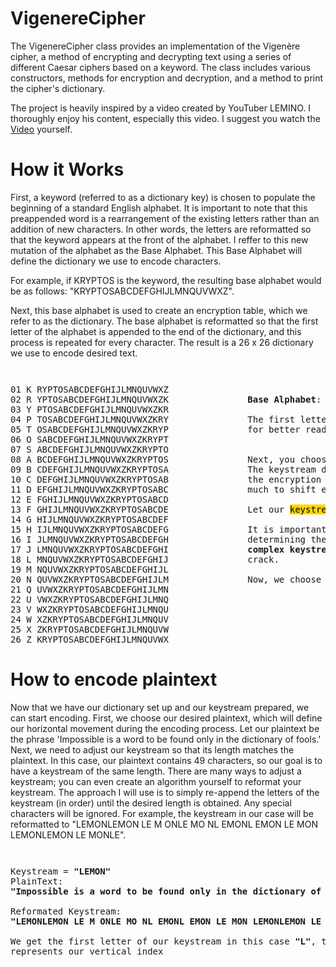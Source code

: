 # VigenereCipher
The VigenereCipher class provides an implementation of the Vigenère cipher, a method of encrypting and decrypting text using a series of different Caesar ciphers based on a keyword. The class includes various constructors, methods for encryption and decryption, and a method to print the cipher's dictionary.

The project is heavily inspired by a video created by YouTuber LEMINO. I thoroughly enjoy his content, especially this video. I suggest you watch the [Video](https://youtu.be/jVpsLMCIB0Y?si=haevvMONuUgkI6_0) yourself. 

# How it Works
First, a keyword (referred to as a dictionary key) is chosen to populate the beginning of a standard English alphabet. It is important to note that this preappended word is a rearrangement of the existing letters rather than an addition of new characters. In other words, the letters are reformatted so that the keyword appears at the front of the alphabet. I reffer to this new mutation of the alphabet as the Base Alphabet. This Base Alphabet will define the dictionary we use to encode characters. 

For example, if KRYPTOS is the keyword, the resulting base alphabet would be as follows: "KRYPTOSABCDEFGHIJLMNQUVWXZ". 

Next, this base alphabet is used to create an encryption table, which we refer to as the dictionary. The base alphabet is reformatted so that the first letter of the alphabet is appended to the end of the dictionary, and this process is repeated for every character. The result is a 26 x 26 dictionary we use to encode desired text. 

<p style="font-size: smaller; white-space: pre; margin-left: 80px;">
<pre>
01 K RYPTOSABCDEFGHIJLMNQUVWXZ
02 R YPTOSABCDEFGHIJLMNQUVWXZK               <strong>Base Alphabet</strong>: [KRYPTOSABCDEFGHIJLMNQUVWXZ]
03 Y PTOSABCDEFGHIJLMNQUVWXZKR
04 P TOSABCDEFGHIJLMNQUVWXZKRY               The first letter of every alphabet was isolated and numbers were added   
05 T OSABCDEFGHIJLMNQUVWXZKRYP               for better readability. 
06 O SABCDEFGHIJLMNQUVWXZKRYPT           
07 S ABCDEFGHIJLMNQUVWXZKRYPTO
08 A BCDEFGHIJLMNQUVWXZKRYPTOS               Next, you choose a phrase or keyword; this will function as the keystream.  
09 B CDEFGHIJLMNQUVWXZKRYPTOSA               The keystream defines the index in the vertical direction and is crucial in
10 C DEFGHIJLMNQUVWXZKRYPTOSAB               the encryption process. Think of the keystream as the key that defines how 
11 D EFGHIJLMNQUVWXZKRYPTOSABC               much to shift every letter of the desired plaintext.
12 E FGHIJLMNQUVWXZKRYPTOSABCD
13 F GHIJLMNQUVWXZKRYPTOSABCDE               Let our <mark style="background-color: gold;">keystream</mark> be <strong>LEMON</strong>. 
14 G HIJLMNQUVWXZKRYPTOSABCDEF               
15 H IJLMNQUVWXZKRYPTOSABCDEFG               It is important to recognize that the keystream plays a significant role in 
16 I JLMNQUVWXZKRYPTOSABCDEFGH               determining the quality of the encryption. In other words, <strong>longer and more</strong> 
17 J LMNQUVWXZKRYPTOSABCDEFGHI               <strong>complex keystreams enhance the encryption</strong> and make it more difficult to 
18 L MNQUVWXZKRYPTOSABCDEFGHIJ               crack.
19 M NQUVWXZKRYPTOSABCDEFGHIJL
20 N QUVWXZKRYPTOSABCDEFGHIJLM               Now, we choose plaintext we want to encrypt.
21 Q UVWXZKRYPTOSABCDEFGHIJLMN
22 U VWXZKRYPTOSABCDEFGHIJLMNQ
23 V WXZKRYPTOSABCDEFGHIJLMNQU
24 W XZKRYPTOSABCDEFGHIJLMNQUV
25 X ZKRYPTOSABCDEFGHIJLMNQUVW
26 Z KRYPTOSABCDEFGHIJLMNQUVWX
</pre>
</p>

# How to encode plaintext
Now that we have our dictionary set up and our keystream prepared, we can start encoding. First, we choose our desired plaintext, which will define our horizontal movement during the encoding process. Let our plaintext be the phrase 'Impossible is a word to be found only in the dictionary of fools.' Next, we need to adjust our keystream so that its length matches the plaintext. In this case, our plaintext contains 49 characters, so our goal is to have a keystream of the same length. There are many ways to adjust a keystream; you can even create an algorithm yourself to reformat your keystream. The approach I will use is to simply re-append the letters of the keystream (in order) until the desired length is obtained. Any special characters will be ignored. For example, the keystream in our case will be reformatted to "LEMONLEMON LE M ONLE MO NL EMONL EMON LE MON LEMONLEMON LE MONLE". 

<p style="font-size: smaller; white-space: pre; margin-left: 80px;">
<pre>
Keystream = <strong>"LEMON"</strong>                                                                01 K RYPTOSABCDEFGHIJLMNQUVWXZ
PlainText:                                                                         02 R YPTOSABCDEFGHIJLMNQUVWXZK
<strong>"Impossible is a word to be found only in the dictionary of fools"</strong>                 03 Y PTOSABCDEFGHIJLMNQUVWXZKR
                                                                                   04 P TOSABCDEFGHIJLMNQUVWXZKRY                  
Reformated Keystream:                                                              05 T OSABCDEFGHIJLMNQUVWXZKRYP                
<strong>"LEMONLEMON LE M ONLE MO NL EMONL EMON LE MON LEMONLEMON LE MONLE"</strong>                 06 O SABCDEFGHIJLMNQUVWXZKRYPT           
                                                                                   07 S ABCDEFGHIJLMNQUVWXZKRYPTO
We get the first letter of our keystream in this case <strong>"L"</strong>, this                        08 A BCDEFGHIJLMNQUVWXZKRYPTOS                 
represents our vertical index                                                      09 B CDEFGHIJLMNQUVWXZKRYPTOSA               
                                                                                   10 C DEFGHIJLMNQUVWXZKRYPTOSAB               
                                                                                   11 D EFGHIJLMNQUVWXZKRYPTOSABC               
                                                                                   12 E FGHIJLMNQUVWXZKRYPTOSABCD
                                                                                   13 F GHIJLMNQUVWXZKRYPTOSABCDE                
                                                                                   14 G HIJLMNQUVWXZKRYPTOSABCDEF               
                                                                                   15 H IJLMNQUVWXZKRYPTOSABCDEFG                
                                                                                   16 I JLMNQUVWXZKRYPTOSABCDEFGH                
                                                                                   17 J LMNQUVWXZKRYPTOSABCDEFGHI                
                                                                                   18 L MNQUVWXZKRYPTOSABCDEFGHIJ               
                                                                                   19 M NQUVWXZKRYPTOSABCDEFGHIJL
                                                                                   20 N QUVWXZKRYPTOSABCDEFGHIJLM               
                                                                                   21 Q UVWXZKRYPTOSABCDEFGHIJLMN
                                                                                   22 U VWXZKRYPTOSABCDEFGHIJLMNQ
                                                                                   23 V WXZKRYPTOSABCDEFGHIJLMNQU
                                                                                   24 W XZKRYPTOSABCDEFGHIJLMNQUV
                                                                                   25 X ZKRYPTOSABCDEFGHIJLMNQUVW
                                                                                   26 Z KRYPTOSABCDEFGHIJLMNQUVWX
</pre>
</p>




                                                                          
                                                                        




            
